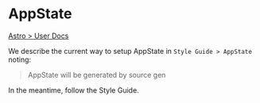 # AppState

[Astro > User Docs](https://www.notion.so/enspyrco/User-Docs-3b5051d908424bfe89a5afec1f214f2a)

We describe the current way to setup AppState in `Style Guide > AppState` noting:

> AppState will be generated by source gen

In the meantime, follow the Style Guide.

